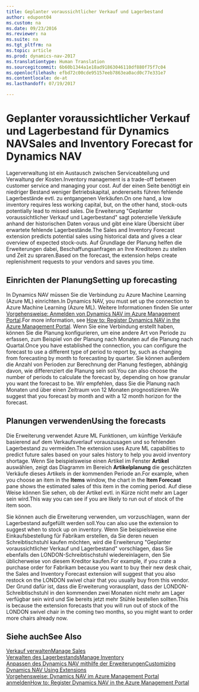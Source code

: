 ```yaml
---
title: Geplanter voraussichtlicher Verkauf und Lagerbestand
author: edupont04
ms.custom: na
ms.date: 09/23/2016
ms.reviewer: na
ms.suite: na
ms.tgt_pltfrm: na
ms.topic: article
ms.prod: dynamics-nav-2017
ms.translationtype: Human Translation
ms.sourcegitcommit: 6b60b1344a1e18ad91863046110df880f75f7c04
ms.openlocfilehash: efbd72c00cde95157eeb7863ea0acd0c77e331e7
ms.contentlocale: de-at
ms.lasthandoff: 07/19/2017

---
```


# <a name="sales-and-inventory-forecast-for-dynamics-nav"></a><span data-ttu-id="85b8f-102">Geplanter voraussichtlicher Verkauf und Lagerbestand für Dynamics NAV</span><span class="sxs-lookup"><span data-stu-id="85b8f-102">Sales and Inventory Forecast for Dynamics NAV</span></span>
<span data-ttu-id="85b8f-103">Lagerverwaltung ist ein Austausch zwischen Serviceabteilung und Verwaltung der Kosten.</span><span class="sxs-lookup"><span data-stu-id="85b8f-103">Inventory management is a trade-off between customer service and managing your cost.</span></span> <span data-ttu-id="85b8f-104">Auf der einen Seite benötigt ein niedriger Bestand weniger Betriebskapital, andererseits führen fehlende Lagerbestände evtl. zu entgangenen Verkäufen.</span><span class="sxs-lookup"><span data-stu-id="85b8f-104">On one hand, a low inventory requires less working capital, but, on the other hand, stock-outs potentially lead to missed sales.</span></span> <span data-ttu-id="85b8f-105">Die Erweiterung "Geplanter voraussichtlicher Verkauf und Lagerbestand" sagt potenzielle Verkäufe anhand der historischen Daten voraus und gibt eine klare Übersicht über erwartete fehlende Lagerbestände.</span><span class="sxs-lookup"><span data-stu-id="85b8f-105">The Sales and Inventory Forecast extension predicts potential sales using historical data and gives a clear overview of expected stock-outs.</span></span> <span data-ttu-id="85b8f-106">Auf Grundlage der Planung helfen die Erweiterungen dabei, Beschaffungsanfragen an Ihre Kreditoren zu stellen und Zeit zu spraren.</span><span class="sxs-lookup"><span data-stu-id="85b8f-106">Based on the forecast, the extension helps create replenishment requests to your vendors and saves you time.</span></span>  

## <a name="setting-up-forecasting"></a><span data-ttu-id="85b8f-107">Einrichten der Planung</span><span class="sxs-lookup"><span data-stu-id="85b8f-107">Setting up forecasting</span></span>
<span data-ttu-id="85b8f-108">In Dynamics NAV müssen Sie die Verbindung zu Azure Machine Learning (Azure ML) einrichten.</span><span class="sxs-lookup"><span data-stu-id="85b8f-108">In Dynamics NAV, you must set up the connection to Azure Machine Learning (Azure ML).</span></span> <span data-ttu-id="85b8f-109">Weitere Informationen finden Sie unter [Vorgehensweise: Anmelden von Dynamics NAV im Azure Management Portal](ui-how-register-dynamics-nav-azure.md).</span><span class="sxs-lookup"><span data-stu-id="85b8f-109">For more information, see [How to: Register Dynamics NAV in the Azure Management Portal](ui-how-register-dynamics-nav-azure.md).</span></span> <span data-ttu-id="85b8f-110">Wenn Sie eine Verbindung erstellt haben, können Sie die Planung konfigurieren, um eine andere Art von Periode zu erfassen, zum Beispiel von der Planung nach Monaten auf die Planung nach Quartal.</span><span class="sxs-lookup"><span data-stu-id="85b8f-110">Once you have established the connection, you can configure the forecast to use a different type of period to report by, such as changing from forecasting by month to forecasting by quarter.</span></span> <span data-ttu-id="85b8f-111">Sie können außerdem die Anzahl von Perioden zur Berechnung der Planung festlegen, abhängig davon, wie differenziert die Planung sein soll.</span><span class="sxs-lookup"><span data-stu-id="85b8f-111">You can also choose the number of periods to calculate the forecast by, depending on how granular you want the forecast to be.</span></span> <span data-ttu-id="85b8f-112">Wir empfehlen, dass Sie die Planung nach Monaten und über einen Zeitraum von 12 Monaten prognostizieren.</span><span class="sxs-lookup"><span data-stu-id="85b8f-112">We suggest that you forecast by month and with a 12 month horizon for the forecast.</span></span>  

## <a name="using-the-forecasts"></a><span data-ttu-id="85b8f-113">Planungen verwenden</span><span class="sxs-lookup"><span data-stu-id="85b8f-113">Using the forecasts</span></span>
<span data-ttu-id="85b8f-114">Die Erweiterung verwendet Azure ML Funktionen, um künftige Verkäufe basierend auf dem Verkaufsverlauf vorauszusagen und so fehlenden Lagerbestand zu vermeiden.</span><span class="sxs-lookup"><span data-stu-id="85b8f-114">The extension uses Azure ML capabilities to predict future sales based on your sales history to help you avoid inventory shortage.</span></span> <span data-ttu-id="85b8f-115">Wenn Sie beispielsweise einen Artikel im Fenster **Artikel** auswählen, zeigt das Diagramm im Bereich **Artikelplanung** die geschätzten Verkäufe dieses Artikels in der kommenden Periode an.</span><span class="sxs-lookup"><span data-stu-id="85b8f-115">For example, when you choose an item in the **Items** window, the chart in the **Item Forecast** pane shows the estimated sales of this item in the coming period.</span></span> <span data-ttu-id="85b8f-116">Auf diese Weise können Sie sehen, ob der Artikel evtl. in Kürze nicht mehr am Lager sein wird.</span><span class="sxs-lookup"><span data-stu-id="85b8f-116">This way you can see if you are likely to run out of stock of the item soon.</span></span>  

<span data-ttu-id="85b8f-117">Sie können auch die Erweiterung verwenden, um vorzuschlagen, wann der Lagerbestand aufgefüllt werden soll.</span><span class="sxs-lookup"><span data-stu-id="85b8f-117">You can also use the extension to suggest when to stock up on inventory.</span></span> <span data-ttu-id="85b8f-118">Wenn Sie beispielsweise eine Einkaufsbestellung für Fabrikam erstellen, da Sie deren neuen Schreibtischstuhl kaufen möchten, wird die Erweiterung "Geplanter voraussichtlicher Verkauf und Lagerbestand" vorschlagen, dass Sie ebenfalls den LONDON-Schreibtischstuhl wiedereinlagern, den Sie üblicherweise von diesem Kreditor kaufen.</span><span class="sxs-lookup"><span data-stu-id="85b8f-118">For example, if you crate a purchase order for Fabrikam because you want to buy their new desk chair, the Sales and Inventory Forecast extension will suggest that you also restock on the LONDON swivel chair that you usually buy from this vendor.</span></span> <span data-ttu-id="85b8f-119">Der Grund dafür ist, dass die Erweiterung vorausplant, dass der LONDON-Schreibtischstuhl in den kommenden zwei Monaten nicht mehr am Lager verfügbar sein wird und Sie bereits jetzt mehr Stühle bestellen sollten.</span><span class="sxs-lookup"><span data-stu-id="85b8f-119">This is because the extension forecasts that you will run out of stock of the LONDON swivel chair in the coming two months, so you might want to order more chairs already now.</span></span>  

## <a name="see-also"></a><span data-ttu-id="85b8f-120">Siehe auch</span><span class="sxs-lookup"><span data-stu-id="85b8f-120">See Also</span></span>
[<span data-ttu-id="85b8f-121">Verkauf verwalten</span><span class="sxs-lookup"><span data-stu-id="85b8f-121">Manage Sales</span></span>](sales-manage-sales.md)  
[<span data-ttu-id="85b8f-122">Verwalten des Lagerbestands</span><span class="sxs-lookup"><span data-stu-id="85b8f-122">Manage Inventory</span></span>](inventory-manage-inventory.md)  
[<span data-ttu-id="85b8f-123">Anpassen des Dynamics NAV mithilfe der Erweiterungen</span><span class="sxs-lookup"><span data-stu-id="85b8f-123">Customizing Dynamics NAV Using Extensions</span></span>](ui-extensions.md)  
[<span data-ttu-id="85b8f-124">Vorgehensweise: Dynamics NAV im Azure Management Portal anmelden</span><span class="sxs-lookup"><span data-stu-id="85b8f-124">How to: Register Dynamics NAV in the Azure Management Portal</span></span>](ui-how-register-dynamics-nav-azure.md)  

